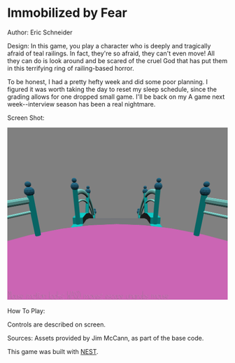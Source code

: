 # Immobilized by Fear

Author: Eric Schneider

Design: In this game, you play a character who is deeply and tragically afraid
of teal railings. In fact, they're so afraid, they can't even move! All they
can do is look around and be scared of the cruel God that has put them in this
terrifying ring of railing-based horror.

To be honest, I had a pretty hefty week and did some poor planning. I figured
it was worth taking the day to reset my sleep schedule, since the grading allows
for one dropped small game. I'll be back on my A game next week--interview
season has been a real nightmare.

Screen Shot:

![Screen Shot](screenshot.png)

How To Play:

Controls are described on screen.

Sources: Assets provided by Jim McCann, as part of the base code.

This game was built with [NEST](NEST.md).

